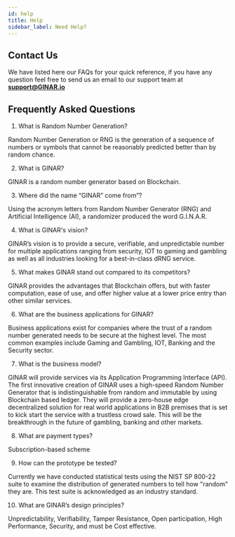 ```yaml
---
id: help
title: Help
sidebar_label: Need Help?
---
```



## Contact Us

We have listed here our FAQs for your quick reference, if you have any question feel free to send us an email to our support team at **support@GINAR.io**


## Frequently Asked Questions

1. What is Random Number Generation?

  Random Number Generation or RNG is the generation of a sequence of numbers or symbols that cannot be reasonably predicted better than by random chance.

2. What is GINAR?

  GINAR is a random number generator based on Blockchain.

3. Where did the name “GINAR” come from”?

Using the acronym letters from Random Number Generator (RNG) and Artificial Intelligence (AI), a randomizer produced the word G.I.N.A.R.

 4. What is GINAR's vision?
 
GINAR’s vision is to provide a secure, verifiable, and unpredictable number for multiple applications ranging from security, IOT to gaming and gambling as well as all industries looking for a best-in-class dRNG service.

5. What makes GINAR stand out compared to its competitors?

GINAR provides the advantages that Blockchain offers, but with faster computation, ease of use, and offer higher value at a lower price entry than other similar services.

6. What are the business applications for GINAR?

Business applications exist for companies where the trust of a random number generated needs to be secure at the highest level. The most common examples include Gaming and Gambling, IOT, Banking and the Security sector.

7. What is the business model?

GINAR will provide services via its Application Programming Interface (API). The first innovative creation of GINAR uses a high-speed Random Number Generator that is indistinguishable from random and immutable by using Blockchain based ledger. They will provide a zero-house edge decentralized solution for real world applications in B2B premises that is set to kick start the service with a trustless crowd sale. This will be the breakthrough in the future of gambling, banking and other markets.

8. What are payment types?

Subscription-based scheme

9. How can the prototype be tested?

Currently we have conducted statistical tests using the NIST SP 800-22 suite to examine the distribution of generated numbers to tell how "random" they are. This test suite is acknowledged as an industry standard.

10. What are GINAR’s design principles?

Unpredictability, Verifiability, Tamper Resistance, Open participation, High Performance, Security, and must be Cost effective.





